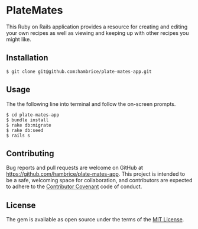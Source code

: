 # PlateMates

This Ruby on Rails application provides a resource for creating and editing your own recipes as well as viewing and keeping up with other recipes you might like.

## Installation

    $ git clone git@github.com:hambrice/plate-mates-app.git

## Usage
The the following line into terminal and follow the on-screen prompts.

    $ cd plate-mates-app
    $ bundle install
    $ rake db:migrate
    $ rake db:seed
    $ rails s

## Contributing

Bug reports and pull requests are welcome on GitHub at https://github.com/hambrice/plate-mates-app. This project is intended to be a safe, welcoming space for collaboration, and contributors are expected to adhere to the [Contributor Covenant](contributor-covenant.org) code of conduct.

## License

The gem is available as open source under the terms of the [MIT License](http://opensource.org/licenses/MIT).
